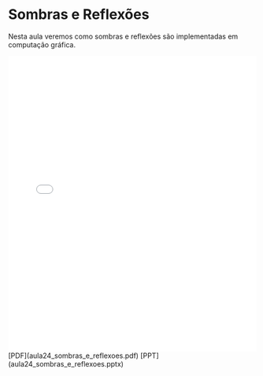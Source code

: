 # Sombras e Reflexões

Nesta aula veremos como sombras e reflexões são implementadas em computação gráfica.

<embed height="600" src="aula24_sombras_e_reflexoes.pdf" type="application/pdf" width="100%">
[PDF](aula24_sombras_e_reflexoes.pdf)
[PPT](aula24_sombras_e_reflexoes.pptx)

